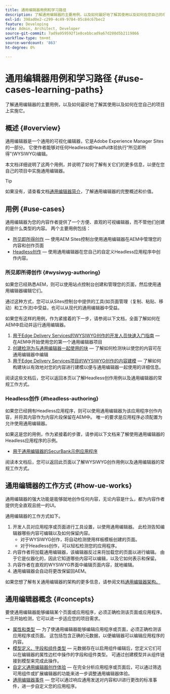 ```yaml
---
title: 通用编辑器用例和学习路径
description: 了解通用编辑器的主要用例，以及如何最好地了解其使用以及如何在您自己的项目中实施它。
exl-id: 398ad0e2-c299-4c49-9784-05c84c67bec2
feature: Developing
role: Admin, Architect, Developer
source-git-commit: 7ad9a959592f1e8cebbcad9a67d280d5b2119866
workflow-type: tm+mt
source-wordcount: '863'
ht-degree: 0%

---
```


# 通用编辑器用例和学习路径 {#use-cases-learning-paths}

了解通用编辑器的主要用例，以及如何最好地了解其使用以及如何在您自己的项目上实施它。

## 概述 {#overview}

通用编辑器是一个通用的可视化编辑器，它是Adobe Experience Manager Sites的一部分。 它使作者能够对任何Headless或Headful体验执行“所见即所得”(WYSIWYG)编辑。

本文档详细说明了这两个用例，并说明了如何了解有关它们的更多信息，以便在您自己的项目中实施通用编辑器。

>[!TIP]
>
>如果没有，请查看文档[通用编辑器简介](/help/implementing/universal-editor/introduction.md)，了解通用编辑器的完整概述和价值。

## 用例 {#use-cases}

通用编辑器为您的内容作者提供了一个方便、直观的可视编辑器，而不管他们创建的是什么类型的内容。 两个主要用例包括：

* [所见即所得创作](#wysiwyg-authoring) — 使用AEM Sites控制台使用通用编辑器在AEM中管理您的内容和创作页面
* [Headless创作](#headless-authoring) — 使用通用编辑器在您自己的自定义Headless应用程序中创作内容。

### 所见即所得创作 {#wysiwyg-authoring}

如果您已经熟悉AEM，则可以使用站点控制台创建和管理您的页面，然后使用通用编辑器编辑它们。

通过这种方式，您可以从Sites控制台中提供的工具(如页面管理（复制、粘贴、移动）和工作流)中受益，也可以从现代的通用编辑器中受益。

如果您有这样的用例，作为紧接着的下一步，请参阅以下文档，全面了解如何在AEM中启动并运行通用编辑器。

1. [用于Edge Delivery Services的WYSIWYG创作的开发人员快速入门指南](/help/edge/wysiwyg-authoring/edge-dev-getting-started.md) — 在AEM中开始使用您的第一个通用编辑器项目
1. [创建检测为与通用编辑器一起使用的块](/help/edge/wysiwyg-authoring/create-block.md) — 了解如何检测块以使您的内容可在通用编辑器中编辑
1. [用于Edge Delivery Services项目的WYSIWYG创作的内容建模](/help/edge/wysiwyg-authoring/content-modeling.md) — 了解如何构建块以有效地对您的内容进行建模以便与通用编辑器一起使用的详细信息。

阅读这些文档后，您可以返回本页以了解Headless创作用例以及通用编辑器的常规工作方式。

### Headless创作 {#headless-authoring}

如果您已经拥有Headless应用程序，则可以使用通用编辑器为该应用程序创作内容，并将其内容作为内容片段保留在AEM中。 唯一的要求是应用程序必须配置为允许使用通用编辑器。

如果这是您的用例，作为紧接着的步骤，请参阅以下文档来了解使用通用编辑器的Headless应用程序的示例。

* [用于通用编辑器的SecurBank示例应用程序](/help/implementing/universal-editor/securbank.md)

阅读本文档后，您可以返回此页面以了解WYSIWYG创作用例以及通用编辑器的常规工作方式。

## 通用编辑器的工作方式 {#how-ue-works}

通用编辑器的强大功能是能够就地创作任何内容，无论内容是什么，都为内容作者提供完全直观且统一的UI。

通用编辑器的工作方式如下。

1. 开发人员对应用程序或页面进行工具设置，以使用通用编辑器。 此检测告知编辑器哪些内容可编辑以及如何保留内容。
   * 对于WYSIWYG创作，将自动检测使用样板模板创建的页面。
   * 对于Headless创作，可以轻松检测您的应用程序。
1. 内容作者将加载通用编辑器，该编辑器反过来将加载您的页面以进行编辑。 由于它是仪器化的，因此它知道哪些内容可以编辑，以及它如何表示和保留。
1. 内容作者在直观的WYSIWYG界面中编辑页面内容，就地编辑。
1. 通用编辑器会自动将更改保留回AEM。

如果您想了解有关通用编辑器的架构的更多信息，请参阅文档[通用编辑器架构。](/help/implementing/universal-editor/architecture.md)

## 通用编辑器概念 {#concepts}

要使通用编辑器能够编辑某个页面或应用程序，必须正确检测该页面或应用程序。 一旦开始检测，它可以进一步适应您的项目需求。

* [属性和类型](/help/implementing/universal-editor/attributes-types.md) — 为了使通用编辑器能够编辑应用程序或页面，必须正确检测该应用程序或页面。 这包括包含正确的元数据，以便编辑器可以编辑应用程序的内容。
* [模型定义、字段和组件类型](/help/implementing/universal-editor/field-types.md) — 元数据存在以启用组件编辑后，您定义它们可以在编辑器的属性边栏中操作的字段和组件类型。 可通过创建模型并从组件链接到模型来完成此操作。
* [自定义通用编辑器创作体验](/help/implementing/universal-editor/customizing.md) — 在完全分析应用程序或页面后，可以通过筛选可用组件或扩展编辑器的功能来进一步调整通用编辑器体验。
* [通用编辑器事件](/help/implementing/universal-editor/events.md) — 您可以通过响应通用发送对内容和UI进行更改的标准事件，进一步自定义您的应用程序。
